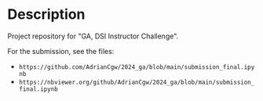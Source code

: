 # Description

Project repository for "GA, DSI Instructor Challenge".

For the submission, see the files:  
- `https://github.com/AdrianCgw/2024_ga/blob/main/submission_final.ipynb`
- `https://nbviewer.org/github/AdrianCgw/2024_ga/blob/main/submission_final.ipynb`

